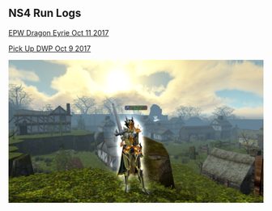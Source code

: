 <html>
<body>
<h2>NS4 Run Logs</h2>

<p><a href="(EPW)DragonEyrieOct11.html">EPW Dragon Eyrie Oct 11 2017</a></p>
<p><a href="(Random)DWPOct9.html">Pick Up DWP Oct 9 2017</a></p>
<p><img src="Beatrix.png"></p>
</body>
</html>
